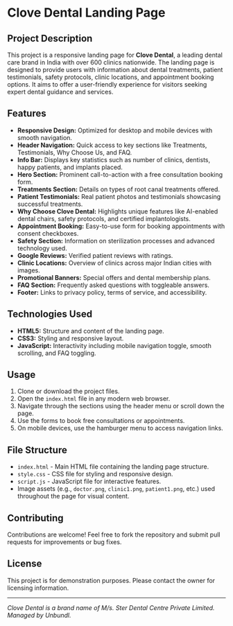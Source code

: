 # Clove Dental Landing Page

## Project Description
This project is a responsive landing page for **Clove Dental**, a leading dental care brand in India with over 600 clinics nationwide. The landing page is designed to provide users with information about dental treatments, patient testimonials, safety protocols, clinic locations, and appointment booking options. It aims to offer a user-friendly experience for visitors seeking expert dental guidance and services.

## Features
- **Responsive Design:** Optimized for desktop and mobile devices with smooth navigation.
- **Header Navigation:** Quick access to key sections like Treatments, Testimonials, Why Choose Us, and FAQ.
- **Info Bar:** Displays key statistics such as number of clinics, dentists, happy patients, and implants placed.
- **Hero Section:** Prominent call-to-action with a free consultation booking form.
- **Treatments Section:** Details on types of root canal treatments offered.
- **Patient Testimonials:** Real patient photos and testimonials showcasing successful treatments.
- **Why Choose Clove Dental:** Highlights unique features like AI-enabled dental chairs, safety protocols, and certified implantologists.
- **Appointment Booking:** Easy-to-use form for booking appointments with consent checkboxes.
- **Safety Section:** Information on sterilization processes and advanced technology used.
- **Google Reviews:** Verified patient reviews with ratings.
- **Clinic Locations:** Overview of clinics across major Indian cities with images.
- **Promotional Banners:** Special offers and dental membership plans.
- **FAQ Section:** Frequently asked questions with toggleable answers.
- **Footer:** Links to privacy policy, terms of service, and accessibility.

## Technologies Used
- **HTML5:** Structure and content of the landing page.
- **CSS3:** Styling and responsive layout.
- **JavaScript:** Interactivity including mobile navigation toggle, smooth scrolling, and FAQ toggling.

## Usage
1. Clone or download the project files.
2. Open the `index.html` file in any modern web browser.
3. Navigate through the sections using the header menu or scroll down the page.
4. Use the forms to book free consultations or appointments.
5. On mobile devices, use the hamburger menu to access navigation links.

## File Structure
- `index.html` - Main HTML file containing the landing page structure.
- `style.css` - CSS file for styling and responsive design.
- `script.js` - JavaScript file for interactive features.
- Image assets (e.g., `doctor.png`, `clinic1.png`, `patient1.png`, etc.) used throughout the page for visual content.

## Contributing
Contributions are welcome! Feel free to fork the repository and submit pull requests for improvements or bug fixes.

## License
This project is for demonstration purposes. Please contact the owner for licensing information.

---

*Clove Dental is a brand name of M/s. Ster Dental Centre Private Limited. Managed by Unbundl.*
